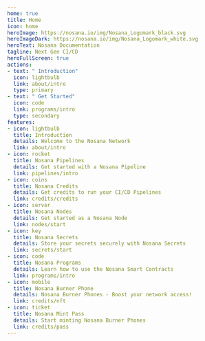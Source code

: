 ```yaml
---
home: true
title: Home
icon: home
heroImage: https://nosana.io/img/Nosana_Logomark_black.svg
heroImageDark: https://nosana.io/img/Nosana_Logomark_white.svg
heroText: Nosana Documentation
tagline: Next Gen CI/CD
heroFullScreen: true
actions:
- text: " Introduction"
  icon: lightbulb
  link: about/intro
  type: primary
- text: " Get Started"
  icon: code
  link: programs/intro
  type: secondary
features:
- icon: lightbulb
  title: Introduction
  details: Welcome to the Nosana Network
  link: about/intro
- icon: rocket
  title: Nosana Pipelines
  details: Get started with a Nosana Pipeline
  link: pipelines/intro
- icon: coins
  title: Nosana Credits
  details: Get credits to run your CI/CD Pipelines
  link: credits/credits
- icon: server
  title: Nosana Nodes
  details: Get started as a Nosana Node
  link: nodes/start
- icon: key
  title: Nosana Secrets
  details: Store your secrets securely with Nosana Secrets
  link: secrets/start
- icon: code
  title: Nosana Programs
  details: Learn how to use the Nosana Smart Contracts
  link: programs/intro
- icon: mobile
  title: Nosana Burner Phone
  details: Nosana Burner Phones - Boost your network access!
  link: credits/nft
- icon: ticket
  title: Nosana Mint Pass
  details: Start minting Nosana Burner Phones
  link: credits/pass
---
```


